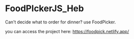 # FoodPIckerJS_Heb

Can't decide what to order for dinner?
use FoodPicker.

you can access the project here:
https://foodpick.netlify.app/
